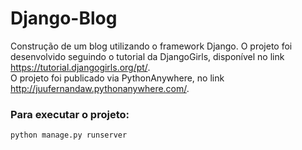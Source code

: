 # Django-Blog

Construção de um blog utilizando o framework Django. O projeto foi desenvolvido seguindo o tutorial da DjangoGirls,
disponível no link <https://tutorial.djangogirls.org/pt/>.  
O projeto foi publicado via PythonAnywhere, no link <http://juufernandaw.pythonanywhere.com/>.    

### Para executar o projeto:  

`python manage.py runserver`
